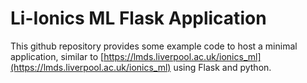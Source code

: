 # Li-Ionics ML Flask Application

This github repository provides some example code to host a minimal application, similar to [https://lmds.liverpool.ac.uk/ionics_ml](https://lmds.liverpool.ac.uk/ionics_ml) using Flask and python. 
